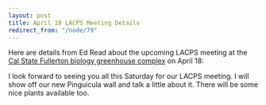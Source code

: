```yaml
---
layout: post
title: April 18 LACPS Meeting Details
redirect_from: "/node/79"
---
```


<div class="field field-name-body field-type-text-with-summary field-label-hidden"><div class="field-items"><div class="field-item even"><p>Here are details from Ed Read about the upcoming LACPS meeting at the <a href="http://biology.fullerton.edu/facilities/greenhouse/index.html">Cal State Fullerton biology greenhouse complex</a> on April 18:</p>
<p>I look forward to seeing you all this Saturday for our LACPS meeting. I will show off our new Pinguicula wall and talk a little about it. There will be some nice plants available too. </p></div></div></div>
